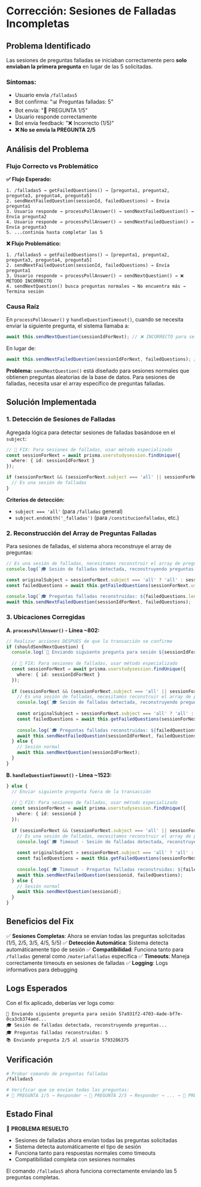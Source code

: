 # Corrección: Sesiones de Falladas Incompletas

## Problema Identificado

Las sesiones de preguntas falladas se iniciaban correctamente pero **solo enviaban la primera pregunta** en lugar de las 5 solicitadas.

### Síntomas:
- Usuario envía `/falladas5`
- Bot confirma: "📊 Preguntas falladas: 5"
- Bot envía: "🎯 PREGUNTA 1/5"
- Usuario responde correctamente
- Bot envía feedback: "❌ Incorrecto (1/5)"
- **❌ No se envía la PREGUNTA 2/5**

## Análisis del Problema

### Flujo Correcto vs Problemático

**✅ Flujo Esperado:**
```
1. /falladas5 → getFailedQuestions() → [pregunta1, pregunta2, pregunta3, pregunta4, pregunta5]
2. sendNextFailedQuestion(sessionId, failedQuestions) → Envía pregunta1
3. Usuario responde → processPollAnswer() → sendNextFailedQuestion() → Envía pregunta2
4. Usuario responde → processPollAnswer() → sendNextFailedQuestion() → Envía pregunta3
5. ...continúa hasta completar las 5
```

**❌ Flujo Problemático:**
```
1. /falladas5 → getFailedQuestions() → [pregunta1, pregunta2, pregunta3, pregunta4, pregunta5]
2. sendNextFailedQuestion(sessionId, failedQuestions) → Envía pregunta1
3. Usuario responde → processPollAnswer() → sendNextQuestion() → ❌ MÉTODO INCORRECTO
4. sendNextQuestion() busca preguntas normales → No encuentra más → Termina sesión
```

### Causa Raíz

En `processPollAnswer()` y `handleQuestionTimeout()`, cuando se necesita enviar la siguiente pregunta, el sistema llamaba a:

```typescript
await this.sendNextQuestion(sessionIdForNext); // ❌ INCORRECTO para sesiones de falladas
```

En lugar de:

```typescript
await this.sendNextFailedQuestion(sessionIdForNext, failedQuestions); // ✅ CORRECTO
```

**Problema:** `sendNextQuestion()` está diseñado para sesiones normales que obtienen preguntas aleatorias de la base de datos. Para sesiones de falladas, necesita usar el array específico de preguntas falladas.

## Solución Implementada

### 1. Detección de Sesiones de Falladas

Agregada lógica para detectar sesiones de falladas basándose en el `subject`:

```typescript
// 🔧 FIX: Para sesiones de falladas, usar método especializado
const sessionForNext = await prisma.userstudysession.findUnique({
  where: { id: sessionIdForNext }
});

if (sessionForNext && (sessionForNext.subject === 'all' || sessionForNext.subject.endsWith('_falladas'))) {
  // Es una sesión de falladas
}
```

**Criterios de detección:**
- `subject === 'all'` (para `/falladas` general)
- `subject.endsWith('_falladas')` (para `/constitucionfalladas`, etc.)

### 2. Reconstrucción del Array de Preguntas Falladas

Para sesiones de falladas, el sistema ahora reconstruye el array de preguntas:

```typescript
// Es una sesión de falladas, necesitamos reconstruir el array de preguntas falladas
console.log(`🎓 Sesión de falladas detectada, reconstruyendo preguntas...`);

const originalSubject = sessionForNext.subject === 'all' ? 'all' : sessionForNext.subject.replace('_falladas', '');
const failedQuestions = await this.getFailedQuestions(sessionForNext.userid, originalSubject, sessionForNext.totalquestions);

console.log(`🎓 Preguntas falladas reconstruidas: ${failedQuestions.length}`);
await this.sendNextFailedQuestion(sessionIdForNext, failedQuestions);
```

### 3. Ubicaciones Corregidas

**A. `processPollAnswer()` - Línea ~802:**
```typescript
// Realizar acciones DESPUÉS de que la transacción se confirme
if (shouldSendNextQuestion) {
  console.log(`🚀 Enviando siguiente pregunta para sesión ${sessionIdForNext}...`);
  
  // 🔧 FIX: Para sesiones de falladas, usar método especializado
  const sessionForNext = await prisma.userstudysession.findUnique({
    where: { id: sessionIdForNext }
  });
  
  if (sessionForNext && (sessionForNext.subject === 'all' || sessionForNext.subject.endsWith('_falladas'))) {
    // Es una sesión de falladas, necesitamos reconstruir el array de preguntas falladas
    console.log(`🎓 Sesión de falladas detectada, reconstruyendo preguntas...`);
    
    const originalSubject = sessionForNext.subject === 'all' ? 'all' : sessionForNext.subject.replace('_falladas', '');
    const failedQuestions = await this.getFailedQuestions(sessionForNext.userid, originalSubject, sessionForNext.totalquestions);
    
    console.log(`🎓 Preguntas falladas reconstruidas: ${failedQuestions.length}`);
    await this.sendNextFailedQuestion(sessionIdForNext, failedQuestions);
  } else {
    // Sesión normal
    await this.sendNextQuestion(sessionIdForNext);
  }
}
```

**B. `handleQuestionTimeout()` - Línea ~1523:**
```typescript
} else {
  // Enviar siguiente pregunta fuera de la transacción
  
  // 🔧 FIX: Para sesiones de falladas, usar método especializado
  const sessionForNext = await prisma.userstudysession.findUnique({
    where: { id: sessionid }
  });
  
  if (sessionForNext && (sessionForNext.subject === 'all' || sessionForNext.subject.endsWith('_falladas'))) {
    // Es una sesión de falladas, necesitamos reconstruir el array de preguntas falladas
    console.log(`🎓 Timeout - Sesión de falladas detectada, reconstruyendo preguntas...`);
    
    const originalSubject = sessionForNext.subject === 'all' ? 'all' : sessionForNext.subject.replace('_falladas', '');
    const failedQuestions = await this.getFailedQuestions(sessionForNext.userid, originalSubject, sessionForNext.totalquestions);
    
    console.log(`🎓 Timeout - Preguntas falladas reconstruidas: ${failedQuestions.length}`);
    await this.sendNextFailedQuestion(sessionid, failedQuestions);
  } else {
    // Sesión normal
    await this.sendNextQuestion(sessionid);
  }
}
```

## Beneficios del Fix

✅ **Sesiones Completas**: Ahora se envían todas las preguntas solicitadas (1/5, 2/5, 3/5, 4/5, 5/5)
✅ **Detección Automática**: Sistema detecta automáticamente tipo de sesión
✅ **Compatibilidad**: Funciona tanto para `/falladas` general como `/materiafalladas` específica
✅ **Timeouts**: Maneja correctamente timeouts en sesiones de falladas
✅ **Logging**: Logs informativos para debugging

## Logs Esperados

Con el fix aplicado, deberías ver logs como:

```
🚀 Enviando siguiente pregunta para sesión 57a931f2-4703-4ade-bf7e-0ca3cb374aed...
🎓 Sesión de falladas detectada, reconstruyendo preguntas...
🎓 Preguntas falladas reconstruidas: 5
📚 Enviando pregunta 2/5 al usuario 5793286375
```

## Verificación

```bash
# Probar comando de preguntas falladas
/falladas5

# Verificar que se envían todas las preguntas:
# 🎯 PREGUNTA 1/5 → Responder → 🎯 PREGUNTA 2/5 → Responder → ... → 🎯 PREGUNTA 5/5
```

## Estado Final

🎯 **PROBLEMA RESUELTO**
- Sesiones de falladas ahora envían todas las preguntas solicitadas
- Sistema detecta automáticamente el tipo de sesión
- Funciona tanto para respuestas normales como timeouts
- Compatibilidad completa con sesiones normales

El comando `/falladas5` ahora funciona correctamente enviando las 5 preguntas completas. 